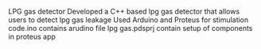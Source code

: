  LPG gas detector
 Developed a C++ based lpg gas detector that allows users to detect lpg gas leakage
 Used Arduino and Proteus for stimulation
 code.ino contains arudino file
 lpg gas.pdsprj contain setup of components in proteus app
